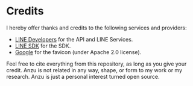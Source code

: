 # Credits

I hereby offer thanks and credits to the following services and providers:

- [LINE Developers](https://developers.line.biz/en/) for the API and LINE Services.
- [LINE SDK](https://github.com/line/line-bot-sdk-nodejs) for the SDK.
- [Google](https://google.com) for the favicon (under Apache 2.0 license).

Feel free to cite everything from this repository, as long as you give your credit. Anzu is not related in any way, shape, or form to my work or my research. Anzu is just a personal interest turned open source.
